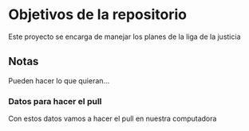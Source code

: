 # Objetivos de la repositorio

Este proyecto se encarga de manejar los planes de la liga de la justicia


## Notas
Pueden hacer lo que quieran...

### Datos para hacer el pull
Con estos datos vamos a hacer el pull en nuestra computadora
